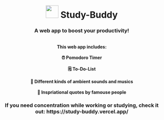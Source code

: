 <h1 align="center"><img height="40px" src="https://study-buddy.vercel.app/resources/img/lamp.svg"/> Study-Buddy</h1>
<h3 align="center">A web app to boost your productivity!</h3>

<p align="center">
  <br/><b>This web app includes:<b><br/>
  <br/>⏰ Pomodoro Timer<br/>
  <br/>🗒️ To-Do-List<br/>
  <br/>🎵 Different kinds of ambient sounds and musics<br/>
  <br/>💬 Inspriational quotes by famouse people<br/>
</p>

<h3 align="center">If you need concentration while working or studying, check it out: https://study-buddy.vercel.app/</h3>
